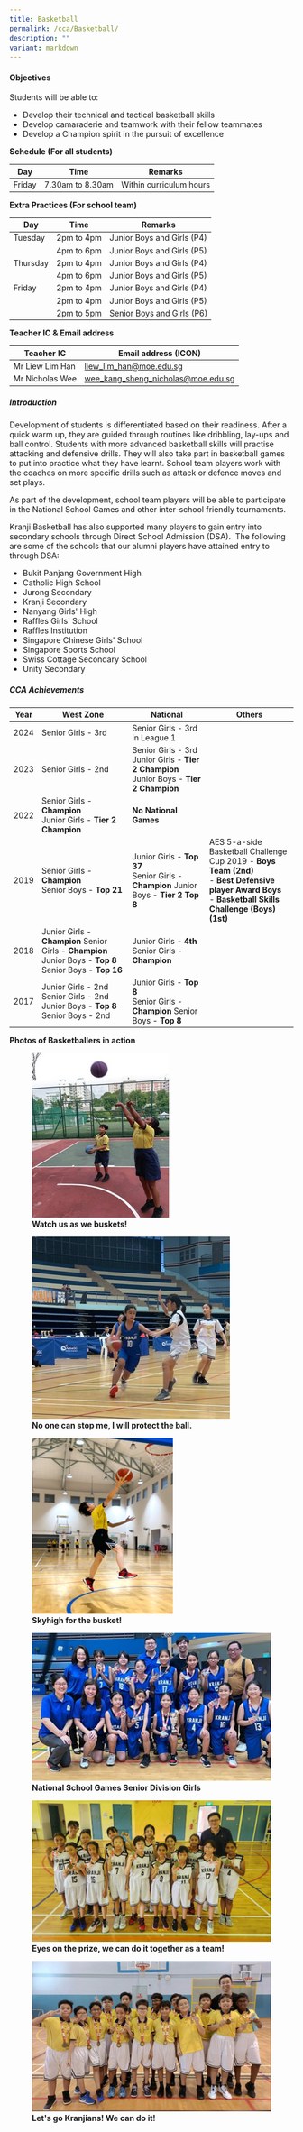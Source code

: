 ```yaml
---
title: Basketball
permalink: /cca/Basketball/
description: ""
variant: markdown
---
```

#### **Objectives**

  
Students will be able to:  
  

*   Develop their technical and tactical basketball skills
*   Develop camaraderie and teamwork with their fellow teammates
*   Develop a Champion spirit in the pursuit of excellence

  

**Schedule (For all students)**

  

| Day | Time | Remarks |
| --- | --- | --- |
| Friday | 7.30am to 8.30am | Within curriculum hours |

  

  

**Extra Practices (For school team)**

| Day      | Time       | Remarks                    |
|----------|------------|----------------------------|
| Tuesday  | 2pm to 4pm | Junior Boys and Girls (P4) |
|          | 4pm to 6pm | Junior Boys and Girls (P5) |
| Thursday | 2pm to 4pm | Junior Boys and Girls (P4) |
|       | 4pm to 6pm | Junior Boys and Girls (P5) |
| Friday   | 2pm to 4pm | Junior Boys and Girls (P4) |
|          | 2pm to 4pm | Junior Boys and Girls (P5) |
|          | 2pm to 5pm | Senior Boys and Girls (P6) |

  

**Teacher IC &amp; Email address**

| Teacher IC | Email address (ICON) |
| --- | --- |
| Mr Liew Lim Han | liew_lim_han@moe.edu.sg |
| Mr Nicholas Wee | wee_kang_sheng_nicholas@moe.edu.sg |

  

##### **Introduction**
  

Development of students is differentiated based on their readiness. After a quick warm up, they are guided through routines like dribbling, lay-ups and ball control. Students with more advanced basketball skills will practise attacking and defensive drills. They will also take part in basketball games to put into practice what they have learnt. School team players work with the coaches on more specific drills such as attack or defence moves and set plays.&nbsp;

  

As part of the development, school team players will be able to participate in the National School Games and other inter-school friendly tournaments.

  

Kranji Basketball has also supported many players to gain entry into secondary schools through Direct School Admission (DSA).&nbsp; The following are some of the schools that our alumni players have attained entry to through DSA:  

  

*   Bukit Panjang Government High
*   Catholic High School
*   Jurong Secondary
*   Kranji Secondary
*   Nanyang Girls' High
*   Raffles Girls' School
*   Raffles Institution
*   Singapore Chinese Girls' School
*   Singapore Sports School
*   Swiss Cottage Secondary School
*   Unity Secondary

  

##### **CCA Achievements**

| Year | West Zone | National | Others |
| -------- | -------- | -------- |  -------- |
2024     | Senior Girls - 3rd       | Senior Girls - 3rd in League 1
| 2023     | Senior Girls - 2nd       | Senior Girls - 3rd   <br>Junior Girls - **Tier 2 Champion**  <br>Junior Boys - **Tier 2 Champion**   |
| 2022     | Senior Girls - **Champion**   <br>Junior Girls - **Tier 2 Champion**    | **No National Games**   |
| 2019     | Senior Girls - **Champion** <br>Senior Boys - **Top 21**      | Junior Girls - **Top 37** <br>Senior Girls - **Champion** Junior Boys - **Tier 2 Top 8**| AES 5-a-side Basketball Challenge Cup 2019 - **Boys Team (2nd)** <br>- **Best Defensive player Award Boys** <br>- **Basketball Skills Challenge (Boys) (1st)**
| 2018     |Junior Girls - **Champion** Senior Girls - **Champion** Junior Boys - **Top 8** <br>Senior Boys - **Top 16**      | Junior Girls - **4th** Senior Girls - **Champion**
| 2017     |Junior Girls - 2nd  <br> Senior Girls - 2nd <br> Junior Boys - **Top 8**   <br> Senior Boys - 2nd   |  Junior Girls - **Top 8** <br>Senior Girls - **Champion** Senior Boys - **Top 8** 

  

**Photos of Basketballers in action**

<figure>
	<img src="/images/Our%20Curriculum/Departments/CCA/Basketball/basketball_2024-1.jpg">
<figcaption> <strong> Watch us as we buskets! </strong> </figcaption>
	</figure>
<figure>
<img src="/images/Our%20Curriculum/Departments/CCA/Basketball/basketball_2024-2.jpg">
<figcaption> <strong> No one can stop me, I will protect the ball. </strong> </figcaption>

</figure>


<figure>
<img style="width:59%;height:50%" src="/images/Our%20Curriculum/Departments/CCA/Basketball/basketball_2024-3.jpg">
<figcaption> <strong> Skyhigh for the busket! </strong> </figcaption>

</figure>

<figure>

<img style="width:100%;height:50%" src="/images/Our%20Curriculum/Departments/CCA/Basketball/basketball_2024-4.jpg">

<figcaption> <strong> National School Games Senior Division Girls </strong> </figcaption>

</figure>

<figure>

<img style="width:100%;height:50%" src="/images/Our%20Curriculum/Departments/CCA/Basketball/basketball_2024-6.jpg">

<figcaption> <strong> Eyes on the prize, we can do it together as a team! </strong> </figcaption>

</figure>

<figure>

<img style="width:100%;height:50%" src="/images/Our%20Curriculum/Departments/CCA/Basketball/basketball_2024-7.jpg">

<figcaption> <strong> Let's go Kranjians! We can do it! </strong> </figcaption>

</figure>